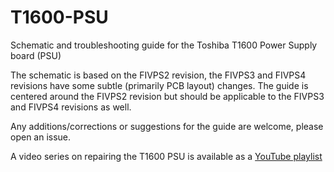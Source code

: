 # T1600-PSU
Schematic and troubleshooting guide for the Toshiba T1600 Power Supply board (PSU)

The schematic is based on the FIVPS2 revision, the FIVPS3 and FIVPS4 revisions have some subtle (primarily PCB layout) changes.
The guide is centered around the FIVPS2 revision but should be applicable to the FIVPS3 and FIVPS4 revisions as well.

Any additions/corrections or suggestions for the guide are welcome, please open an issue.

A video series on repairing the T1600 PSU is available as a [YouTube playlist](https://www.youtube.com/watch?v=K_-vP0P0AxU&list=PLXY7XbO7YdwLhnscMaUnbzDl_B9whS41a&index=1)
